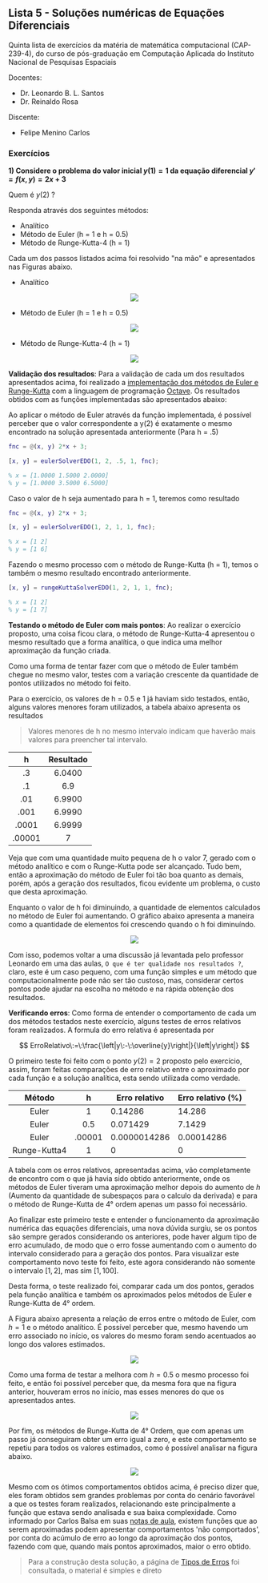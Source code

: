 ## Lista 5 - Soluções numéricas de Equações Diferenciais

Quinta lista de exercícios da matéria de matemática computacional (CAP-239-4), do curso de pós-graduação em Computação Aplicada do Instituto Nacional de Pesquisas Espaciais

Docentes:
- Dr. Leonardo B. L. Santos
- Dr. Reinaldo Rosa

Discente:
- Felipe Menino Carlos

### Exercícios

**1) Considere o problema do valor inicial $y(1) = 1$ da equação diferencial $y' = f(x, y) = 2x + 3$**

Quem é $y(2)$ ? 

Responda através dos seguintes métodos:

- Analítico
- Método de Euler (h = 1 e h = 0.5)
- Método de Runge-Kutta-4 (h = 1)

Cada um dos passos listados acima foi resolvido "na mão" e apresentados nas Figuras abaixo.

- Analítico

<div align="center">
    <img src="figuras/exe-1-1.jpg">
</div>

- Método de Euler (h = 1 e h = 0.5)

<div align="center">
    <img src="figuras/exe-1-2.jpg">
</div>

- Método de Runge-Kutta-4 (h = 1)

<div align="center">
    <img src="figuras/exe-1-3.jpg">
</div>

**Validação dos resultados**: Para a validação de cada um dos resultados apresentados acima, foi realizado a [implementação dos métodos de Euler e Runge-Kutta](https://github.com/M3nin0/matematica-computacional/blob/master/listas/lista_5/code.pdf) com a linguagem de programação [Octave](https://www.gnu.org/software/octave/). Os resultados obtidos com as funções implementadas são apresentados abaixo:

Ao aplicar o método de Euler através da função implementada, é possível perceber que o valor correspondente a y(2) é exatamente o mesmo encontrado na solução apresentada anteriormente (Para h = .5)

```matlab
fnc = @(x, y) 2*x + 3;

[x, y] = eulerSolverEDO(1, 2, .5, 1, fnc);

% x = [1.0000 1.5000 2.0000]
% y = [1.0000 3.5000 6.5000]
```

Caso o valor de h seja aumentado para h = 1, teremos como resultado

```matlab
fnc = @(x, y) 2*x + 3;

[x, y] = eulerSolverEDO(1, 2, 1, 1, fnc);

% x = [1 2]
% y = [1 6]
```

Fazendo o mesmo processo com o método de Runge-Kutta (h = 1), temos o também o mesmo resultado encontrado anteriormente.

```matlab
[x, y] = rungeKuttaSolverEDO(1, 2, 1, 1, fnc);

% x = [1 2]
% y = [1 7]
```

**Testando o método de Euler com mais pontos**: Ao realizar o exercício proposto, uma coisa ficou clara, o método de Runge-Kutta-4 apresentou o mesmo resultado que a forma analítica, o que indica uma melhor aproximação da função criada.

Como uma forma de tentar fazer com que o método de Euler também chegue no mesmo valor, testes com a variação crescente da quantidade de pontos utilizados no método foi feito.

Para o exercício, os valores de h = 0.5 e 1 já haviam sido testados, então, alguns valores menores foram utilizados, a tabela abaixo apresenta os resultados

> Valores menores de h no mesmo intervalo indicam que haverão mais valores para preencher tal intervalo.

|    h   | Resultado |
|:------:|:---------:|
|   .3   |   6.0400  |
|   .1   |    6.9    |
| .01    | 6.9900    |
| .001   | 6.9990    |
| .0001  | 6.9999    |
| .00001 | 7         |

Veja que com uma quantidade muito pequena de h o valor 7, gerado com o método analítico e com o Runge-Kutta pode ser alcançado. Tudo bem, então a aproximação do método de Euler foi tão boa quanto as demais, porém, após a geração dos resultados, ficou evidente um problema, o custo que desta aproximação.

Enquanto o valor de h foi diminuindo, a quantidade de elementos calculados no método de Euler foi aumentando. O gráfico abaixo apresenta a maneira como a quantidade de elementos foi crescendo quando o h foi diminuíndo.

<div align="center">
    <img src="figuras/qtd_elementos_euler.png">
</div>

Com isso, podemos voltar a uma discussão já levantada pelo professor Leonardo em uma das aulas, `O que é ter qualidade nos resultados ?`, claro, este é um caso pequeno, com uma função simples e um método que computacionalmente pode não ser tão custoso, mas, considerar certos pontos pode ajudar na escolha no método e na rápida obtenção dos resultados.

**Verificando erros**: Como forma de entender o comportamento de cada um dos métodos testados neste exercício, alguns testes de erros relativos foram realizados. A formula do erro relativa é apresentada por

$$
ErroRelativo\:=\:\frac{\left|y\:-\:\overline{y}\right|}{\left|y\right|}
$$

O primeiro teste foi feito com o ponto $y(2) = 2$ proposto pelo exercício, assim, foram feitas comparações de erro relativo entre o aproximado por cada função e a solução analítica, esta sendo utilizada como verdade.


|    Método    |    h   | Erro relativo | Erro relativo (%) |
|:------------:|:------:|---------------|-------------------|
|     Euler    |    1   | 0.14286       | 14.286            |
|     Euler    |   0.5  | 0.071429      | 7.1429            |
| Euler        | .00001 | 0.0000014286  | 0.00014286        |
| Runge-Kutta4 | 1      | 0             | 0                 |

A tabela com os erros relativos, apresentadas acima, vão completamente de encontro com o que já havia sido obtido anteriormente, onde os métodos de Euler tiveram uma aproximação melhor depois do aumento de $h$ (Aumento da quantidade de subespaços para o calculo da derivada) e para o método de Runge-Kutta de 4° ordem apenas um passo foi necessário. 

Ao finalizar este primeiro teste e entender o funcionamento da aproximação numérica das equações diferenciais, uma nova dúvida surgiu, se os pontos são sempre gerados considerando os anteriores, pode haver algum tipo de erro acumulado, de modo que o erro fosse aumentando com o aumento do intervalo considerado para a geração dos pontos. Para visualizar este comportamento novo teste foi feito, este agora considerando não somente o intervalo $[1, 2]$, mas sim $[1, 100]$.

Desta forma, o teste realizado foi, comparar cada um dos pontos, gerados pela função analítica e também os aproximados pelos métodos de Euler e Runge-Kutta de 4° ordem.

A Figura abaixo apresenta a relação de erros entre o método de Euler, com $h = 1$ e o método analítico. É possível perceber que, mesmo havendo um erro associado no início, os valores do mesmo foram sendo acentuados ao longo dos valores estimados.

<div align="center">
    <img src="figuras/error_1.png">
</div>

Como uma forma de testar a melhora com $h = 0.5$ o mesmo processo foi feito, e então foi possível perceber que, da mesma fora que na figura anterior, houveram erros no início, mas esses menores do que os apresentados antes. 

<div align="center">
    <img src="figuras/error_2.png">
</div>

Por fim, os métodos de Runge-Kutta de 4° Ordem, que com apenas um passo já conseguiram obter um erro igual a zero, e este comportamento se repetiu para todos os valores estimados, como é possível analisar na figura abaixo.

<div align="center">
    <img src="figuras/error_3.png">
</div>

Mesmo com os ótimos comportamentos obtidos acima, é preciso dizer que, eles foram obtidos sem grandes problemas por conta do cenário favorável a que os testes foram realizados, relacionando este principalmente a função que estava sendo analisada e sua baixa complexidade. Como informado por Carlos Balsa em suas [notas de aula](http://www.ipb.pt/~balsa/teaching/MA08_09/PVI_EDOs.pdf), existem funções que ao serem aproximadas podem apresentar comportamentos 'não comportados', por conta do acúmulo de erro ao longo da aproximação dos pontos, fazendo com que, quando mais pontos aproximados, maior o erro obtido.

> Para a construção desta solução, a página de [Tipos de Erros](https://www.ufrgs.br/reamat/CalculoNumerico/livro-py/rdneadm-tipos_de_erros.html) foi consultada, o material é simples e direto
